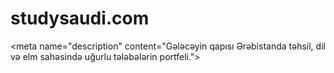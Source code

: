 # studysaudi.com
 &lt;meta name="description" content="Gələcəyin qapısı Ərəbistanda təhsil, dil və elm sahəsində uğurlu tələbələrin portfeli.">
